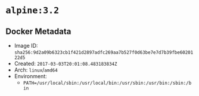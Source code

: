 # `alpine:3.2`

## Docker Metadata

- Image ID: `sha256:9d2a09b6323cb1f421d2897adfc269aa7b527f0d63be7e7d7b39fbe6020122d5`
- Created: `2017-03-03T20:01:08.483183834Z`
- Arch: `linux`/`amd64`
- Environment:
  - `PATH=/usr/local/sbin:/usr/local/bin:/usr/sbin:/usr/bin:/sbin:/bin`
